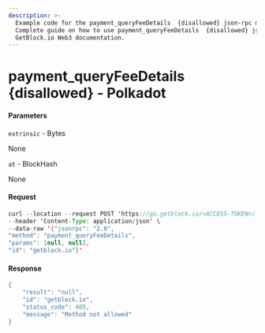 ```yaml
---
description: >-
  Example code for the payment_queryFeeDetails  {disallowed} json-rpc method.
  Сomplete guide on how to use payment_queryFeeDetails  {disallowed} json-rpc in
  GetBlock.io Web3 documentation.
---
```


# payment\_queryFeeDetails {disallowed} - Polkadot

#### Parameters

`extrinsic` - Bytes

None

`at` - BlockHash

None

#### Request

```java
curl --location --request POST 'https://go.getblock.io/<ACCESS-TOKEN>/' \
--header 'Content-Type: application/json' \
--data-raw '{"jsonrpc": "2.0",
"method": "payment_queryFeeDetails",
"params": [null, null],
"id": "getblock.io"}'
```

#### Response

```java
{
    "result": "null",
    "id": "getblock.io",
    "status_code": 405,
    "message": "Method not allowed"
}
```
